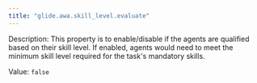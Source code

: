 ```yaml
---
title: "glide.awa.skill_level.evaluate"
---
```


Description: This property is to enable/disable if the agents are qualified based on their skill level. If enabled,  agents would need to meet the minimum skill level required for the task's mandatory skills.

Value: `false`